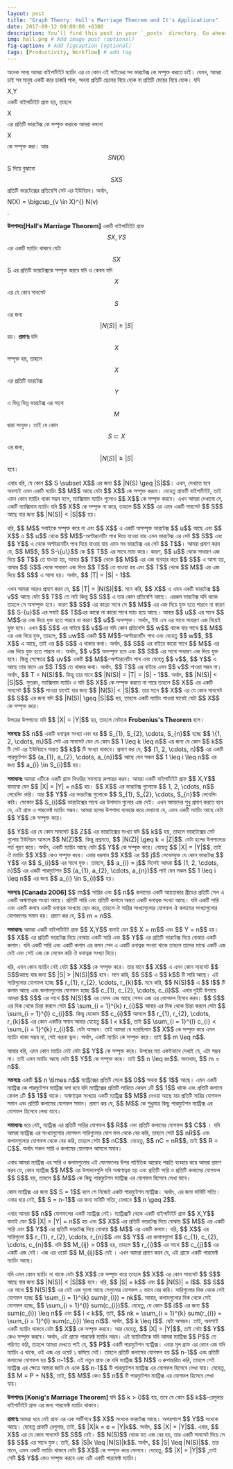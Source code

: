 ```yaml
---
layout: post
title: "Graph Theory: Hull's Marriage Theorem and It's Applications"
date: 2017-09-12 00:00:00 +0300
description: You’ll find this post in your `_posts` directory. Go ahead and edit it and re-build the site to see your changes. # Add post description (optional)
img: hall.png # Add image post (optional)
fig-caption: # Add figcaption (optional)
tags: [Productivity, Workflow] # add tag
---
```


অনেক সময় আমরা বাইপার্টাইট ম্যাচিং এর যে কোন এই সাইডের সব ভারটেক্স কে সম্পৃক্ত করতে চাই। যেমন, আমরা চাই সব মানুষ একটি করে চাকরি পাক, অথবা প্রতিটি ছেলের বিয়ে হোক বা প্রতিটি মেয়ের বিয়ে হোক। যদি $$$$X,Y$$$$ একটি বাইপার্টাইট গ্রাফ হয়, তাহলে $$$$ X$$$$ এর প্রতিটি ভারটেক্স কে সম্পৃক্ত করাকে আমরা বলবো $$$$ X$$$$ কে সম্পৃক্ত করা। আর $$S N(X)$$S দিয়ে বুঝাবো $$S XS$$ প্রতিটি ভারটেক্সের প্রতিবেশি সেট এর ইউনিয়ন। অর্থাৎ, $$$$N(X) = \bigcup_{v \in X}^{} N(v)$$$$.

<strong>উপপাদ্যঃ[Hall's Marriage Theorem]</strong> একটি বাইপার্টাইট গ্রাফ $$S X,YS$$ এর একটি ম্যাচিং থাকবে যেটা $$S X$$S এর প্রতিটি ভারটেক্সকে সম্পৃক্ত করবে যদি ও কেবল যদি $$ X$$ এর যে কোন সাবসেট $$ S$$ এর জন্য $$ |N(S)| \geq |S|$$ হয়।
<strong> প্রমাণঃ </strong> যদি $$ X$$ সম্পৃক্ত হয়, তাহলে $$ X$$ এর প্রতিটি ভারটেক্স $$ Y$$ এ ভিন্ন ভিন্ন ভারটেক্স এর সাথে $$ M$$ দ্বারা সংযুক্ত। তাই যে কোন $$ S \subset X$$ এর জন্য, $$ |N(S)| \geq |S|$$ হবে।

<p> এবার ধরি, যে কোন  $$ S \subset X$$ এর জন্য $$ |N(S) \geq |S|$$। এখন, দেখাতে হবে অবশ্যই এমন একটি ম্যাচিং $$ M$$ আছে যেটা $$ X$$ কে সম্পৃক্ত করবে। যেহেতু গ্রাফটি বাইপার্টাইট, তাই এমন কোন ম্যাচিং থাকা সম্ভব হলে, ম্যাক্সিমাম ম্যাচিং গুলোও $$ X$$ কে সম্পৃক্ত করবে। এখন আমরা দেখাবো যে, একটি ম্যাক্সিমাম ম্যাচিং যদি $$ X$$ কে সম্পৃক্ত না করে, তাহলে $$ X$$ এর এমন একটি সাবসেট $$ S$$ আছে যার জন্য $$ |N(S)| &lt; |S|$$ হয়। </p>

<p> ধরি, $$ M$$ সবাইকে সম্পৃক্ত করে না এবং $$ X$$ এ একটি অসম্পৃক্ত ভারটেক্স $$ u$$ আছে এবং $$ X$$ এ $$ u$$ থেকে $$ M$$-অল্টারনেটিং পাথ দিয়ে যাওয়া যায় এমন ভারটেক্স এর সেট $$ S$$ এবং $$ Y$$ এ থেকে অল্টারনেটিং পাথ দিয়ে যাওয়া যায় এমন সব ভারটেক্স এর সেট $$ T$$। আমরা প্রমাণ করব যে, $$ M$$, $$ S-\{u\}$$ কে $$ T$$ এর সাথে ম্যাচ করে। কারণ, $$ u$$ থেকে সাধারণ এজ দিয়ে $$ T$$ তে যাওয়া হয়, আবার $$ T$$ থেকে $$ M$$ এর এজ ব্যবহার করে $$ S$$ এ আসা হয়, আবার $$ S$$ থেকে সাধারণ এজ দিয়ে $$ T$$ তে যাওয়া হয় এবং $$ T$$ থেকে $$ M$$ এর এজ দিয়ে $$ S$$ এ আসা হয়। অর্থাৎ, $$ |T| = |S| - 1$$.</p>
<p> এখন আমরা আরও প্রমাণ করব যে, $$ |T| = |N(S)|$$. মনে করি, $$ X$$ এ এমন একটি ভারটেক্স $$ v$$ আছে যেটা $$ T$$ তে নাই কিন্তু $$ S$$ এ তার কোন প্রতিবেশি আছে। এরকম ভারটেক্স যদি থাকে তাহলে সে অসম্পৃক্ত হবে। কারণ $$ S$$ এর কারো সাথে সে $$ M$$ এর এজ দিয়ে যুক্ত হতে পারবে না কারণ $$ S-{u}$$ এর সবাই $$ T$$এর কারো না কারো সাথে ম্যাচ হয়ে আছে। আবার $$ u$$ এর সাথে $$ M$$এর এজ দিয়ে যুক্ত হতে পারবে না কারণ $$ u$$ অসম্পৃক্ত। অর্থাৎ, ইউ এস এর সাথে সাধারণ এজ দিয়েই যুক্ত হবে। এখন $$ S$$ এর বাইরে $$ v$$এর যদি কোন প্রতিবেশি $$ w$$ থাকে যার সাথে $$ M$$ এর এজ দিয়ে যুক্ত, তাহলে, $$ uw$$ একটি $$ M$$-অল্টারনেটিং পাথ এবং যেহেতু $$ w$$, $$ X$$ এ আছে, তাই ওর $$ S$$ এ থাকার কথা। অর্থাৎ, $$ S$$ এর বাইরে কারো সাথে $$ M$$ এর এজ দিয়ে যুক্ত হতে পারবে না। অর্থাৎ, $$ v$$ অসম্পৃক্ত হবে এবং $$ S$$ এর সাথে সাধারণ এজ দিয়ে যুক্ত হবে। কিন্তু সেক্ষেত্রে $$ uv$$ একটি $$ M$$-অল্টারনেটিং পাথ এবং যেহেতু $$ v$$, $$ Y$$ এ আছে তার মানে এর $$ T$$ তে থাকার কথা। অর্থাৎ, $$ T$$ এর বাইরে এমন $$ v$$ পাওয়া সম্ভব না। অর্থাৎ, $$ T = N(S)$$. কিন্তু তার মানে $$ |N(S)| = |T| = |S| - 1$$. অর্থাৎ, $$ |N(S)| &lt; |S|$$. সুতরাং, ম্যাক্সিমাম ম্যাচিং ও যদি $$ X$$ কে সম্পৃক্ত করতে না পারে তাহলে $$ X$$ এর একটি সাবসেট $$ S$$ পাওয়া যাবেই যার জন্য $$ |N(S)| &lt; |S|$$. তার মানে $$ X$$ এর যে কোন সাবসেট $$ S$$ এর জন্য যদি $$ |N(S)| \geq |S|$$ হয়, তাহলে একটি ম্যাচিং পাওয়া যাবেই যেটা $$ X$$ কে সম্পৃক্ত করে।</p>
<p> উপরের উপপাদ্যে যদি $$ |X| = |Y|$$ হয়, তাহলে সেটাকে <strong> Frobenius's Theorem </strong> বলে। </p>

<p> <strong>সমস্যাঃ</strong> $$ n$$ একটি ধনাত্বক সংখ্যা এবং ধর $$ S_{1}, S_{2}, \cdots, S_{n}$$ হচ্ছে $$ \{1, 2, \cdots, n\}$$ সেট এর সাবসেট যেন যে কোন $$ 1 \leq k \leq n$$ এর জন্য যে কোন $$ k$$ টি সেট এর ইউনিয়নে অন্তত $$ k$$ টি সংখ্যা থাকবে। প্রমাণ কর যে, $$ (1, 2, \cdots, n)$$ এর একটি পারমুটেশন $$ (a_{1}, a_{2}, \cdots, a_{n})$$ আছে যেন সকল $$ 1 \leq i \leq n$$ এর জন্য $$ a_{i} \in S_{i}$$ হয়। </p>

<p> <strong>সমাধানঃ</strong> আমরা এটিকে একটি গ্রাফ থিওরির সমস্যায় রুপান্তর করব। আমরা একটি বাইপার্টাইট গ্রাফ $$ X,Y$$ বানাবো যেন $$ |X| = |Y| = n$$ হয়। $$ X$$ এর ভারটেক্স গুলোকে $$ 1, 2, \cdots, n$$ লেবেলিং করি। আর $$ Y$$ এর ভারটেক্স গুলোকে $$ S_{1}, S_{2}, \cdots, S_{n}$$ লেবেলিং করি। যেকোন $$ S_{i}$$ ভারটেক্সের সাথে এর উপাদান গুলোর এজ দেই। এখন আমাদের শুধু প্রমাণ করতে হবে যে, এই গ্রাফ এ পারফেক্ট ম্যাচিং সম্ভব। আমরা হলের উপপাদ্য ব্যবহার করে দেখাবো যে, এমন একটি ম্যাচিং আছে যেটা $$ Y$$ কে সম্পৃক্ত করে।</p>

<p> $$ Y$$ এর যে কোন সাবসেট $$ Z$$ এর ভারটেক্সের সংখ্যা যদি $$ k$$ হয়, তাহলে ভারটেক্সের সেট গুলোর ইউনিয়ন আসলে $$ N(Z)$$. কিন্তু প্রশ্নমতে, $$ |N(Z)| \geq k = |Z|$$. যেটা হলের উপপাদ্যের শর্ত পূরণ করে। অর্থাৎ, একটি ম্যাচিং আছে যেটা $$ Y$$ কে সম্পৃক্ত করে। যেহেতু $$ |X| = |Y|$$, তাই ঐ ম্যাচিং $$ X$$ কেও সম্পৃক্ত করে। এবার ধরলাম $$ X$$ এর $$ j$$ লেবেলযুক্ত যে কোন ভারটেক্স $$ Y$$ এর $$ S_{i}$$ এর সাথে যুক্ত। তাহলে, $$ a_{i} = j$$ নিলেই আমরা $$ (1, 2, \cdots, n)$$ এর একটি পারমুটেশন $$ (a_{1}, a_{2}, \cdots, a_{n})$$ পাই যেন সকল $$ 1 \leq i \leq n$$ এর জন্য $$ a_{i} \in S_{i}$$ হয়। </p>

<p> <strong> সমস্যাঃ [Canada 2006] </strong> $$ m$$ সারির এবং $$ n$$ কলামের একটি আয়তাকার গ্রীডের প্রতিটি সেল এ একটি অঋণাত্বক সংখ্যা আছে। প্রতিটি সারি এবং প্রতিটি কলামে অন্তত একটি ধনাত্বক সংখ্যা আছে। যদি একটি সারি এবং একটি কলাম একটি ধনাত্বক সংখ্যায় ছেদ করে, তাহলে ঐ সারির সংখ্যাগুলোর যোগফল ঐ কলামের সংখ্যাগুলোর যোগফলের সমান হয়। প্রমাণ কর যে, $$ m = n$$. </p>
<p> <strong> সমাধানঃ</strong> আমরা একটি বাইপার্টাইট গ্রাফ $$ X,Y$$ বানাই যেন $$ X = m$$ এবং $$ Y = n$$ হয়। $$ X$$ এর প্রতিটি ভারটেক্স দিয়ে বোঝায় একটি সারি এবং $$ Y$$ এর প্রতিটি ভারটেক্স দিয়ে বোঝায় একটি কলাম। যদি একটি সারি এবং একটি কলাম এর কমন সেল এ একটি ধনাত্বক সংখ্যা থাকে তাহলে তাদের মাঝে একটি এজ দেই এবং সেই এজ কে লেবেল করি ঐ ধনাত্বক সংখ্যা দিয়ে। </p>
<p> ধরি, এমন কোন ম্যাচিং নেই যেটা $$ X$$ কে সম্পৃক্ত করে। তার মানে $$ X$$ এ এমন কোন সাবসেট $$ S$$আছে যার জন্য $$ |S| &gt; |N(S)|$$ হবে। মনে করি, $$ S$$ এ $$ k$$ টি সারি আছে। এই সারিগুলোর যোগফল হচ্ছে $$ r_{1}, r_{2}, \cdots, r_{k}$$. মনে করি, $$ N(S)$$ এ $$ l$$ টি কলাম আছে এবং কলামগুলোর যোগফল হচ্ছে $$ c_{1}, c_{2}, \cdots, c_{l}$$. এবার দুইটি উপায়ে আমরা $$ S$$ এর সাথে $$ N(S)$$ এর যেসব এজ আছে সেসব এজ এর যোগফল হিসাব করব। $$ S$$ এর দিক থেকে চিন্তা করলে সেটা $$ \sum_{i = 1}^{k} r_{i}$$ আবার এর দিক থেকে চিন্তা করলে সেটা $$ \sum_{i = 1}^{l} c_{i}$$. কিন্তু যেকোন $$ c_{i}$$ আসলে $$ r_{1}, r_{2}, \cdots, r_{k}$$ এর কোন একটির সমান আবার যেহেতু $$ l &lt; k$$, তাই $$ \sum_{i = 1}^{l} c_{i} &lt;  \sum_{i = 1}^{k} r_{i}$$. যেটা অসম্ভব। তাই আমরা যে ধরেছিলাম $$ X$$ কে সম্পৃক্ত করে এমন ম্যাচিং থাকা সম্ভব না, সেই ধারনা ভুল। অর্থাৎ, একটি ম্যাচিং কে সম্পৃক্ত করে। তাই $$ m \leq n$$.</p>
<p> আবার ধরি, এমন কোন ম্যাচিং নেই যেটা $$ Y$$ কে সম্পৃক্ত করে। উপরের মত একইভাবে দেখাই যে, এটা সম্ভব না। তাই এমন ম্যাচিং আছে যেটা $$ Y$$ কে সম্পৃক্ত করে। তাই $$ n \leq m$$. অন্যথায়, $$ m = n$$. </p>

<p> <strong>সমস্যাঃ</strong> একটি $$ n \times n$$ ম্যাট্রিক্সের প্রতিটি সেলে $$ 0$$ অথবা $$ 1$$ আছে। এমন একটি ম্যাট্রিক্স কে পারমুটেশন ম্যাট্রিক্স বলা হবে যদি ম্যাট্রিক্সের প্রতিটি সারিতে কেবল ১টি $$ 1$$ থাকে এবং প্রতিটি কলামে কেবল ১টি $$ 1$$ থাকে। অঋণাত্বক সংখ্যার একটি ম্যাট্রিক্স $$ M$$ দেওয়া আছে যার প্রতিটি সারির যোগফল সমান এবং প্রতিটি কলামের যোগফল সমান। প্রমাণ কর যে, $$ M$$ কে শুধুমাত্র কিছু পারমুটেশন ম্যাট্রিক্স এর যোগফল হিসেবে লেখা যাবে। </p>

<p> <strong> সমাধানঃ </strong> ধরে নেই, ম্যাট্রিক্স এর প্রতিটি সারির যোগফল $$ R$$ এবং প্রতিটি কলামের যোগফল $$ C$$ । যদি আমরা ম্যাট্রিক্স এর সংখ্যাগুলোর যোগফল সারিগুলোর যোগ ফল থেকে বের করি, তাহলে সেটা $$ nR$$ এবং কলামগুলোর যোগফল থেকে বের করি, তাহলে সেটা $$ nC$$. যেহেতু, $$ nC = nR$$, তাই $$ R = C$$. অর্থাৎ সকল সারি ও কলামের যোগফল আসলে সমান।</p>
<p> এবার আমরা ম্যাট্রিক্স এর সারি ও কলামগুলোর এই যোগফলের উপর গাণিতিক আরোহ পদ্ধতি ব্যবহার করে আমরা প্রমাণ করব যে, কোন ম্যাট্রিক্স $$ M$$ এর উপাদানগুলি যদি অঋণাত্বক হয় এবং প্রতিটি সারি ও প্রতিটি কলামের যোগফল $$ S$$ হয়, তাহলে $$ M$$ কে কিছু পারমুটেশন ম্যাট্রিক্স এর যোগফল হিসেবে লেখা যাবে। </p>
<p> কোন ম্যাট্রিক্স এর জন্য $$ S = 1$$ হলে সে নিজেই একটা পারমুটেশন ম্যাট্রিক্স। অর্থাৎ, এর জন্য দাবিটি সত্যি। এবার ধরে নেই, $$ S = n-1$$ এর জন্য দাবিটি সত্যি, যেখানে $$ n \geq 2$$.</p>
<p> এবার আমরা $$ n$$ যোগফলের একটি ম্যাট্রিক্স নেই। ম্যাট্রিক্সটি থেকে একটি বাইপার্টাইট গ্রাফ $$ X,Y$$ বানাই যেন $$ |X| = |Y| = n$$ হয় এবং $$ X$$ এর প্রতিটি ভারটেক্স দিয়ে বোঝায় $$ M$$ এর একটি সারি এবং $$ Y$$ এর প্রতিটি ভারটেক্স দিয়ে বোঝায় $$ M$$ এর একটি কলাম। ধরি, $$ X$$ এর সারিগুলো $$ r_{1}, r_{2}, \cdots, r_{n}$$ এবং $$ Y$$ এর কলামগুলো $$ c_{1}, c_{2}, \cdots, c_{n}$$. যদি $$ M_{ij} &gt; 0$$ হয়, তাহলে $$ r_{i}$$ এর সাথে $$ c_{j}$$ এর একটি এজ দেই। এজ এর ওয়েট $$ M_{ij}$$ দেই । এখন আমরা প্রমাণ করব যে, এই গ্রাফে একটি পারফেক্ট ম্যাচিং আছে।</p>

<p> যদি এমন কোন ম্যাচিং না থাকে যেটা $$ X$$ কে সম্পৃক্ত করে তাহলে $$ X$$ এর কোন সাবসেট $$ S$$ আছে যার জন্য $$ |N(S)| &lt; |S|$$ হবে। ধরি, $$ |S| = k$$ এবং $$ |N(S)| = l$$. $$ S$$ এর সাথে $$ N(S)$$ এর যেই এজ গুলো আছে সেগুলোর যোগফল ২ ভাবে বের করি। সারিগুলোর দিক থেকে সেই যোগফল হচ্ছে $$ \sum_{i = 1}^{k} sum(r_{i}) = nk$$. আবার, কলামগুলোর দিক থেকে সেই যোগফল হচ্ছে, $$ \sum_{i = 1}^{l} sum(c_{i})$$. যেহেতু, যে কোন $$ i$$ এর জন্য 
$$ sum(c_{i}) \leq n$$ এবং $$ l &lt; k$$, তাই, $$ nk = \sum_{i = 1}^{k} sum(r_{i}) = \sum_{i = 1}^{l} sum(c_{i}) \leq nl$$. অর্থাৎ, $$ k \leq l$$. যেটা অসম্ভব। তাই, অবশ্যই একটি ম্যাচিং থাকবে যেটা $$ X$$ কে সম্পৃক্ত করবে। আর যেহেতু, $$ |X| = |Y|$$, তাই সেটা $$ Y$$ কেও সম্পৃক্ত করবে। অর্থাৎ, এই গ্রাফে পারফেক্ট ম্যাচিং সম্ভব। এই ম্যাচিংটিকে যদি আমরা ম্যাট্রিক্স $$ P$$ তে পরিণত করি, তাহলে আমরা দেখতে পাই যে, $$ P$$ একটি পারমুটেশন ম্যাট্রিক্স। এবার মূল গ্রাফ এর কোন এজ যদি ম্যাচিং এ থাকে, ওই এজ এর ওয়েট ১ কমিয়ে দেই। তাহলে প্রতিটি কলামের যোগফল হয় $$ n-1$$ এবং প্রতিটি কলামের যোগফল হয় $$ n-1$$. এই নতুন গ্রাফ কে যদি ম্যাট্রিক্স $$ N$$ এ রুপান্তরিত করি, তাহলে সেই ম্যাট্রিক্স এর ক্ষেত্রে আমরা জানি যে একে $$ n-1$$ টি পারমুটেশন ম্যাট্রিক্স এর যোগফল হিসেবে লেখা যায়। যেহেতু, $$ M = P + N$$, তাই, $$ M$$ কেও $$ n$$ টি পারমুটেশন ম্যাট্রিক্স এর যোগফল হিসেবে লেখা যায়। </p>
<p><strong> উপপাদ্যঃ [Konig's Marriage Theorem] </strong> যদি $$ k &gt; 0$$ হয়, তবে যে কোন $$ k$$-রেগুলার বাইপার্টাইট গ্রাফ এর জন্য পারফেক্ট ম্যাচিং থাকবে।</p>
<p><strong> প্রমাণঃ </strong> আমরা ধরে নেই গ্রাফ এর এক পার্টিশনে $$ X$$ সংখ্যক ভারটেক্স আছে। অপরপাশে $$ Y$$ সংখ্যক আছে। যেহেতু গ্রাফটি রেগুলার, তাই, $$ |X|k = e = |Y|k$$. অর্থাৎ, $$ |X| = |Y|$$.
এবার, $$ X$$ এর যে কোন সাবসেট $$ S$$ নেই। $$ N(S)$$ থেকে যত এজ বের হয়, তার একটি সাবসেট দিয়ে সে $$ S$$ এর সাথে যুক্ত। তাই, $$ |S|k \leq |N(S)|k$$. অর্থাৎ, $$ |S| \leq |N(S)|$$.
তার মানে, এমন একটি ম্যাচিং থাকবে যেটা $$ X$$ কে সম্পৃক্ত করে ফেলবে। যেহেতু, $$ |X| = |Y|$$ ,তাই সেটি $$ Y$$ কেও সম্পৃক্ত করবে এবং এটি একটি পারফেক্ট ম্যাচিং।</p>



